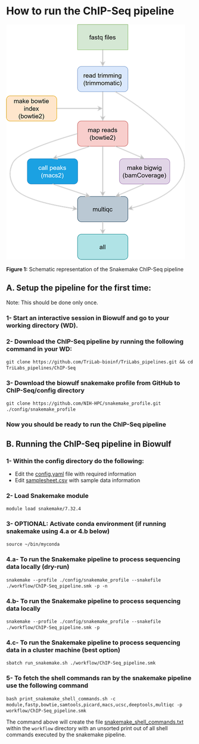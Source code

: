 # How to run the ChIP-Seq pipeline 

![](ChIP-Seq.png)

**Figure 1:** Schematic representation of the Snakemake ChIP-Seq pipeline 

## A. Setup the pipeline for the first time:

Note: This should be done only once.

### 1- Start an interactive session in Biowulf and go to your working directory (WD). 

### 2- Download the ChIP-Seq pipeline by running the  following command in your WD:
```
git clone https://github.com/TriLab-bioinf/TriLabs_pipelines.git && cd TriLabs_pipelines/ChIP-Seq
```

### 3- Download the biowulf snakemake profile from GitHub to ChIP-Seq/config directory
```
git clone https://github.com/NIH-HPC/snakemake_profile.git ./config/snakemake_profile
```

### Now you should be ready to run the ChIP-Seq pipeline 

## B. Running the ChIP-Seq pipeline in Biowulf

### 1- Within the config directory do the following:

- Edit the [config.yaml](config/config.yaml) file with required information
- Edit [samplesheet.csv](config/samplesheet.csv) with sample data information

### 2- Load Snakemake module
```
module load snakemake/7.32.4
```

### 3- OPTIONAL: Activate conda environment (if running snakemake using 4.a or 4.b below)
```
source ~/bin/myconda
```

### 4.a- To run the Snakemake pipeline to process sequencing data locally (dry-run)
```
snakemake --profile ./config/snakemake_profile --snakefile ./workflow/ChIP-Seq_pipeline.smk -p -n
```

### 4.b- To run the Snakemake pipeline to process sequencing data locally
```
snakemake --profile ./config/snakemake_profile --snakefile ./workflow/ChIP-Seq_pipeline.smk -p
```

### 4.c- To run the Snakemake pipeline to process sequencing data in a cluster machine (best option)
```
sbatch run_snakemake.sh ./workflow/ChIP-Seq_pipeline.smk
```

### 5- To fetch the shell commands ran by the snakemake pipeline use the following command
```
bash print_snakemake_shell_commands.sh -c  module,fastp,bowtie,samtools,picard,macs,ucsc,deeptools,multiqc -p workflow/ChIP-Seq_pipeline.smk
```
The command above will create the file [snakemake_shell_commands.txt](workflow/snakemake_shell_commands.txt) within the `workflow` directory with an unsorted print out of all shell commands executed by the snakemake pipeline. 

 
